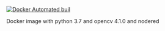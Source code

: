 [![Docker Automated buil](https://img.shields.io/docker/automated/jjanzic/docker-python3-opencv.svg)]()

Docker image with python 3.7 and opencv 4.1.0 and nodered

